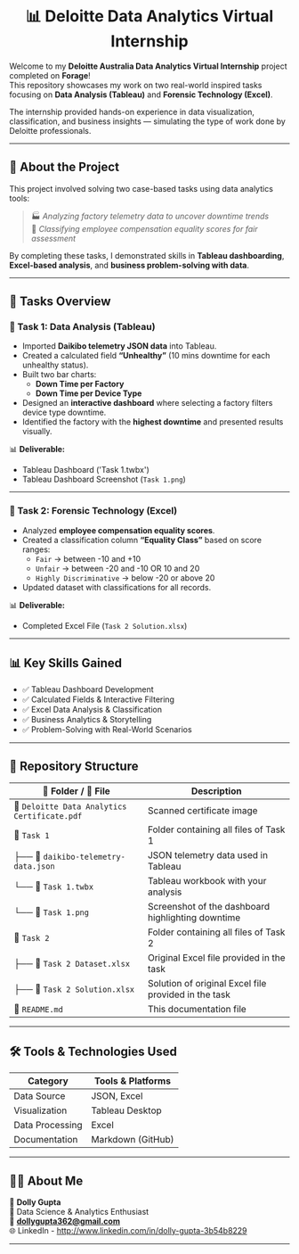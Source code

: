 <h1 align="center">📊 Deloitte Data Analytics Virtual Internship</h1>

Welcome to my **Deloitte Australia Data Analytics Virtual Internship** project completed on **Forage**!  
This repository showcases my work on two real-world inspired tasks focusing on **Data Analysis (Tableau)** and **Forensic Technology (Excel)**.  

The internship provided hands-on experience in data visualization, classification, and business insights — simulating the type of work done by Deloitte professionals.  

---

## 📘 About the Project

This project involved solving two case-based tasks using data analytics tools:  

> 🏭 *Analyzing factory telemetry data to uncover downtime trends*  
> 🧮 *Classifying employee compensation equality scores for fair assessment*  

By completing these tasks, I demonstrated skills in **Tableau dashboarding**, **Excel-based analysis**, and **business problem-solving with data**.  

---

## 📂 Tasks Overview

### 🔹 Task 1: Data Analysis (Tableau)
- Imported **Daikibo telemetry JSON data** into Tableau.  
- Created a calculated field **“Unhealthy”** (10 mins downtime for each unhealthy status).  
- Built two bar charts:  
  - **Down Time per Factory**  
  - **Down Time per Device Type**  
- Designed an **interactive dashboard** where selecting a factory filters device type downtime.  
- Identified the factory with the **highest downtime** and presented results visually.  

📊 **Deliverable:**  
- Tableau Dashboard ('Task 1.twbx')
- Tableau Dashboard Screenshot (`Task 1.png`)  

---

### 🔹 Task 2: Forensic Technology (Excel)
- Analyzed **employee compensation equality scores**.  
- Created a classification column **“Equality Class”** based on score ranges:  
  - `Fair` → between -10 and +10  
  - `Unfair` → between -20 and -10 OR 10 and 20  
  - `Highly Discriminative` → below -20 or above 20  
- Updated dataset with classifications for all records.  

📊 **Deliverable:**  
- Completed Excel File (`Task 2 Solution.xlsx`)  

---

## 📊 Key Skills Gained

- ✅ Tableau Dashboard Development  
- ✅ Calculated Fields & Interactive Filtering  
- ✅ Excel Data Analysis & Classification  
- ✅ Business Analytics & Storytelling  
- ✅ Problem-Solving with Real-World Scenarios  

---

## 📁 Repository Structure


| 📁 Folder / 📄 File             | Description                                  |
|-------------------------------|----------------------------------------------|
| 📄 `Deloitte Data Analytics Certificate.pdf` | Scanned certificate image            |
| 📁 `Task 1`           | Folder containing all files of Task 1                 |
| ├── 📄 `daikibo-telemetry-data.json` | JSON telemetry data used in Tableau |
| └── 📄 `Task 1.twbx` | Tableau workbook with your analysis |
| └── 📄 `Task 1.png` | Screenshot of the dashboard highlighting downtime |
| 📁 `Task 2`          |  Folder containing all files of Task 2                |
| ├── 📄 `Task 2 Dataset.xlsx` | Original Excel file provided in the task |
| ├── 📄 `Task 2 Solution.xlsx` | Solution of original Excel file provided in the task |
| 📄 `README.md`                | This documentation file                      |


---

## 🛠 Tools & Technologies Used

| Category | Tools & Platforms |
|---|---|
| Data Source | JSON, Excel |
| Visualization | Tableau Desktop |
| Data Processing | Excel |
| Documentation | Markdown (GitHub) |

---


## 🙋‍♀️ About Me

👤 **Dolly Gupta**  
📍 Data Science & Analytics Enthusiast  
📧 **dollygupta362@gmail.com**  
🌐 LinkedIn - http://www.linkedin.com/in/dolly-gupta-3b54b8229 

---
